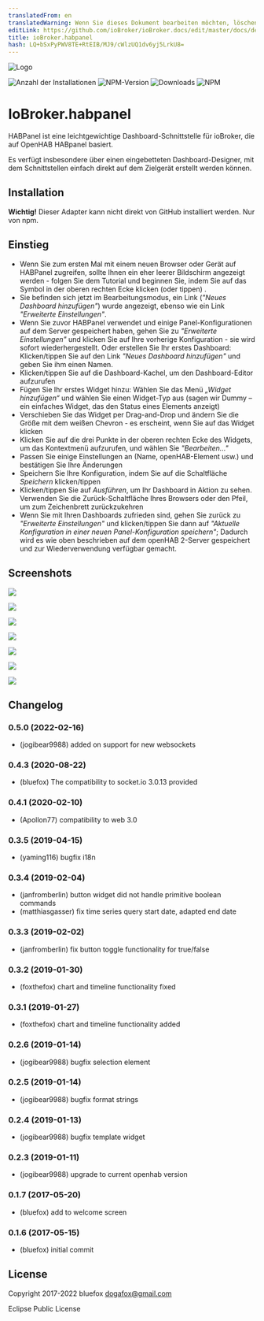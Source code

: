 ```yaml
---
translatedFrom: en
translatedWarning: Wenn Sie dieses Dokument bearbeiten möchten, löschen Sie bitte das Feld "translationsFrom". Andernfalls wird dieses Dokument automatisch erneut übersetzt
editLink: https://github.com/ioBroker/ioBroker.docs/edit/master/docs/de/adapterref/iobroker.habpanel/README.md
title: ioBroker.habpanel
hash: LQ+bSxPyPWV8TE+RtEIB/MJ9/cWlzUQ1dv6yj5LrkU8=
---
```

![Logo](../../../en/adapterref/iobroker.habpanel/admin/habpanel.png)

![Anzahl der Installationen](http://iobroker.live/badges/habpanel-stable.svg)
![NPM-Version](http://img.shields.io/npm/v/iobroker.habpanel.svg)
![Downloads](https://img.shields.io/npm/dm/iobroker.habpanel.svg)
![NPM](https://nodei.co/npm/iobroker.habpanel.png?downloads=true)

# IoBroker.habpanel
HABPanel ist eine leichtgewichtige Dashboard-Schnittstelle für ioBroker, die auf OpenHAB HABpanel basiert.

Es verfügt insbesondere über einen eingebetteten Dashboard-Designer, mit dem Schnittstellen einfach direkt auf dem Zielgerät erstellt werden können.

## Installation
**Wichtig!** Dieser Adapter kann nicht direkt von GitHub installiert werden. Nur von npm.

## Einstieg
- Wenn Sie zum ersten Mal mit einem neuen Browser oder Gerät auf HABPanel zugreifen, sollte Ihnen ein eher leerer Bildschirm angezeigt werden - folgen Sie dem Tutorial und beginnen Sie, indem Sie auf das Symbol in der oberen rechten Ecke klicken (oder tippen) .
- Sie befinden sich jetzt im Bearbeitungsmodus, ein Link (_"Neues Dashboard hinzufügen"_) wurde angezeigt, ebenso wie ein Link _"Erweiterte Einstellungen"_.
- Wenn Sie zuvor HABPanel verwendet und einige Panel-Konfigurationen auf dem Server gespeichert haben, gehen Sie zu _"Erweiterte Einstellungen"_ und klicken Sie auf Ihre vorherige Konfiguration - sie wird sofort wiederhergestellt. Oder erstellen Sie Ihr erstes Dashboard: Klicken/tippen Sie auf den Link _"Neues Dashboard hinzufügen"_ und geben Sie ihm einen Namen.
- Klicken/tippen Sie auf die Dashboard-Kachel, um den Dashboard-Editor aufzurufen
- Fügen Sie Ihr erstes Widget hinzu: Wählen Sie das Menü _„Widget hinzufügen“_ und wählen Sie einen Widget-Typ aus (sagen wir Dummy – ein einfaches Widget, das den Status eines Elements anzeigt)
- Verschieben Sie das Widget per Drag-and-Drop und ändern Sie die Größe mit dem weißen Chevron - es erscheint, wenn Sie auf das Widget klicken
- Klicken Sie auf die drei Punkte in der oberen rechten Ecke des Widgets, um das Kontextmenü aufzurufen, und wählen Sie _"Bearbeiten..."_
- Passen Sie einige Einstellungen an (Name, openHAB-Element usw.) und bestätigen Sie Ihre Änderungen
- Speichern Sie Ihre Konfiguration, indem Sie auf die Schaltfläche _Speichern_ klicken/tippen
- Klicken/tippen Sie auf _Ausführen_, um Ihr Dashboard in Aktion zu sehen. Verwenden Sie die Zurück-Schaltfläche Ihres Browsers oder den Pfeil, um zum Zeichenbrett zurückzukehren
- Wenn Sie mit Ihren Dashboards zufrieden sind, gehen Sie zurück zu _"Erweiterte Einstellungen"_ und klicken/tippen Sie dann auf _"Aktuelle Konfiguration in einer neuen Panel-Konfiguration speichern"_; Dadurch wird es wie oben beschrieben auf dem openHAB 2-Server gespeichert und zur Wiederverwendung verfügbar gemacht.

## Screenshots
![](../../../en/adapterref/iobroker.habpanel/doc/images/habpanel_screenshot0.png)

![](../../../en/adapterref/iobroker.habpanel/doc/images/habpanel_screenshot1.png)

![](../../../en/adapterref/iobroker.habpanel/doc/images/habpanel_screenshot2.png)

![](../../../en/adapterref/iobroker.habpanel/doc/images/habpanel_screenshot3.png)

![](../../../en/adapterref/iobroker.habpanel/doc/images/habpanel_screenshot4.png)

![](../../../en/adapterref/iobroker.habpanel/doc/images/habpanel_screenshot5.png)

![](../../../en/adapterref/iobroker.habpanel/doc/images/habpanel_screenshot6.png)

<!-- Platzhalter für die nächste Version (am Zeilenanfang):

### __LAUFENDE ARBEIT__ -->

## Changelog
### 0.5.0 (2022-02-16)
* (jogibear9988) added on support for new websockets

### 0.4.3 (2020-08-22)
* (bluefox) The compatibility to socket.io 3.0.13 provided

### 0.4.1 (2020-02-10)
* (Apollon77) compatibility to web 3.0

### 0.3.5 (2019-04-15)
* (yaming116) bugfix i18n

### 0.3.4 (2019-02-04)
* (janfromberlin) button widget did not handle primitive boolean commands
* (matthiasgasser) fix time series query start date, adapted end date

### 0.3.3 (2019-02-02)
* (janfromberlin) fix button toggle functionality for true/false

### 0.3.2 (2019-01-30)
* (foxthefox) chart and timeline functionality fixed

### 0.3.1 (2019-01-27)
* (foxthefox) chart and timeline functionality added

### 0.2.6 (2019-01-14)
* (jogibear9988) bugfix selection element

### 0.2.5 (2019-01-14)
* (jogibear9988) bugfix format strings

### 0.2.4 (2019-01-13)
* (jogibear9988) bugfix template widget

### 0.2.3 (2019-01-11)
* (jogibear9988) upgrade to current openhab version

### 0.1.7 (2017-05-20)
* (bluefox) add to welcome screen

### 0.1.6 (2017-05-15)
* (bluefox) initial commit

## License
Copyright 2017-2022 bluefox <dogafox@gmail.com>

Eclipse Public License